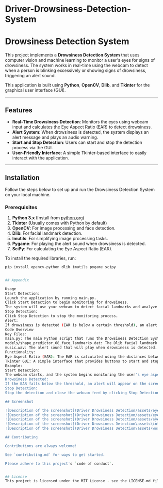 ﻿# Driver-Drowsiness-Detection-System

 
# Drowsiness Detection System

This project implements a **Drowsiness Detection System** that uses computer vision and machine learning to monitor a user's eyes for signs of drowsiness. The system works in real-time using the webcam to detect when a person is blinking excessively or showing signs of drowsiness, triggering an alert sound. 

This application is built using **Python**, **OpenCV**, **Dlib**, and **Tkinter** for the graphical user interface (GUI).

---

## Features

- **Real-Time Drowsiness Detection**: Monitors the eyes using webcam input and calculates the Eye Aspect Ratio (EAR) to detect drowsiness.
- **Alert System**: When drowsiness is detected, the system displays an alert message and plays an audio warning.
- **Start and Stop Detection**: Users can start and stop the detection process via the GUI.
- **User-Friendly Interface**: A simple Tkinter-based interface to easily interact with the application.

---



## Installation


Follow the steps below to set up and run the Drowsiness Detection System on your local machine.

### Prerequisites

1. **Python 3.x** (Install from [python.org](https://www.python.org/downloads/))
2. **Tkinter** (Usually comes with Python by default)
3. **OpenCV**: For image processing and face detection.
4. **Dlib**: For facial landmark detection.
5. **Imutils**: For simplifying image processing tasks.
6. **Pygame**: For playing the alert sound when drowsiness is detected.
7. **SciPy**: For calculating the Eye Aspect Ratio (EAR).

To install the required libraries, run:

```bash
pip install opencv-python dlib imutils pygame scipy


## Appendix

Usage
Start Detection:
Launch the application by running main.py.
Click Start Detection to begin monitoring for drowsiness.
The system will use your webcam to detect facial landmarks and analyze your eye aspect ratio.
Stop Detection:
Click Stop Detection to stop the monitoring process.
Alert:
If drowsiness is detected (EAR is below a certain threshold), an alert will be triggered with a warning message displayed on the screen, and an audio sound will be played.
Code Overview
Key Files:
main.py: The main Python script that runs the Drowsiness Detection System and the Tkinter GUI.
models/shape_predictor_68_face_landmarks.dat: The Dlib facial landmark predictor model.
music.wav: The alert sound that will play when drowsiness is detected.
Functionality:
Eye Aspect Ratio (EAR): The EAR is calculated using the distances between key eye landmarks, and a threshold is used to determine if the user is drowsy.
Tkinter GUI: A simple interface that provides buttons to start and stop detection. It also provides visual alerts when the user is drowsy.
Example:
Start Detection:
The webcam starts, and the system begins monitoring the user's eye aspect ratio.
Drowsiness Detected:
If the EAR falls below the threshold, an alert will appear on the screen, and the audio file (music.wav) will play.
Stop Detection:
Stop the detection and close the webcam feed by clicking Stop Detection.

## Screenshot

![Description of the screenshot](Driver Drowsiness Detection/assets/eye1.jpg)
![Description of the screenshot](Driver Drowsiness Detection/assets/eye2.png)
![Description of the screenshot](Driver Drowsiness Detection/assets/eye3.jpg)
![Description of the screenshot](Driver Drowsiness Detection\assets\interface.jpg)
![Description of the screenshot](Driver Drowsiness Detection\assets\working.jpg)

## Contributing

Contributions are always welcome!

See `contributing.md` for ways to get started.

Please adhere to this project's `code of conduct`.


## License
This project is licensed under the MIT License - see the LICENSE.md file for details.


